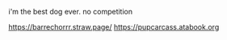 i'm the best dog ever. no competition

https://barrechorrr.straw.page/
https://pupcarcass.atabook.org
